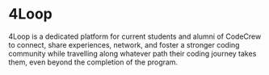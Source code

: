 # 4Loop
4Loop is a dedicated platform for current students and alumni of CodeCrew to connect, share experiences, network, and foster a stronger coding community while travelling along whatever path their coding journey takes them, even beyond the completion of the program.
